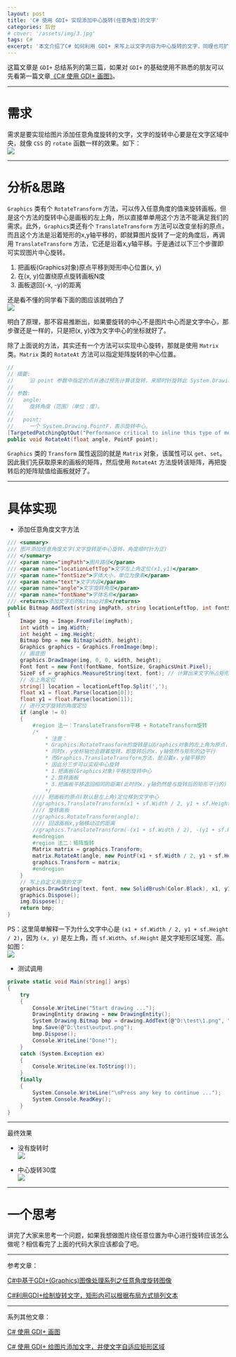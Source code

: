 ```yaml
---
layout: post
title: 'C# 使用 GDI+ 实现添加中心旋转(任意角度)的文字'
categories: 后台
# cover: '/assets/img/3.jpg'
tags: C#
excerpt: '本文介绍了C# 如何利用 GDI+ 来写上以文字内容为中心旋转的文字，同理也可扩展到如何画出以任意位置为中心旋转的图片。'
---
```


这篇文章是 `GDI+` 总结系列的第三篇，如果对 `GDI+` 的基础使用不熟悉的朋友可以先看第一篇文章[《C# 使用 GDI+ 画图》](https://dandelion-drq.github.io/2018/04/01/use-gdiplus-to-draw-image-in-csharp.html)。

---

# 需求

需求是要实现给图片添加任意角度旋转的文字，文字的旋转中心要是在文字区域中央，就像 `CSS` 的 `rotate` 函数一样的效果。如下：  
![](http://120.77.171.203/images/blog-img/11.gif)


---

# 分析&思路

`Graphics` 类有个 `RotateTransform` 方法，可以传入任意角度的值来旋转画板。但是这个方法的旋转中心是画板的左上角，所以直接单单用这个方法不能满足我们的需求。此外，`Graphics`类还有个 `TranslateTransform` 方法可以改变坐标的原点，而且这个方法是沿着矩形的x,y轴平移的，即就算图片旋转了一定的角度后，再调用 `TranslateTransform` 方法，它还是沿着x,y轴平移。于是通过以下三个步骤即可实现图片中心旋转。
1. 把画板(Graphics对象)原点平移到矩形中心位置(x, y)
2. 在(x, y)位置绕原点旋转画板N度
3. 画板退回(-x, -y)的距离

还是看不懂的同学看下面的图应该就明白了  
![](http://120.77.171.203/images/blog-img/12.png)


明白了原理，那不容易推断出，如果要旋转的中心不是图片中心而是文字中心，那步骤还是一样的，只是把(x, y)改为文字中心的坐标就好了。

除了上面说的方法，其实还有一个方法可以实现中心旋转，那就是使用 `Matrix` 类。`Matrix` 类的 `RotateAt` 方法可以指定矩阵旋转的中心位置。
```csharp
//
// 摘要:
//     沿 point 参数中指定的点并通过预先计算该旋转，来顺时针旋转此 System.Drawing.Drawing2D.Matrix。
//
// 参数:
//   angle:
//     旋转角度（范围）（单位：度）。
//
//   point:
//     一个 System.Drawing.PointF，表示旋转中心。
[TargetedPatchingOptOut("Performance critical to inline this type of method across NGen image boundaries")]
public void RotateAt(float angle, PointF point);
```
`Graphics` 类的 `Transform` 属性返回的就是 `Matrix` 对象，该属性可以 `get`、`set`。因此我们先获取原来的画板的矩阵，然后使用 `RotateAt` 方法旋转该矩阵，再把旋转后的矩阵赋值给画板就好了。

---

# 具体实现

- 添加任意角度文字方法
```csharp
/// <summary>
/// 图片添加任意角度文字(文字旋转是中心旋转，角度顺时针为正)
/// </summary>
/// <param name="imgPath">图片路径</param>
/// <param name="locationLeftTop">文字左上角定位(x1,y1)</param>
/// <param name="fontSize">字体大小，单位为像素</param>
/// <param name="text">文字内容</param>
/// <param name="angle">文字旋转角度</param>
/// <param name="fontName">字体名称</param>
/// <returns>添加文字后的Bitmap对象</returns>
public Bitmap AddText(string imgPath, string locationLeftTop, int fontSize, string text, int angle = 0, string fontName = "华文行楷")
{
    Image img = Image.FromFile(imgPath);
    int width = img.Width;
    int height = img.Height;
    Bitmap bmp = new Bitmap(width, height);
    Graphics graphics = Graphics.FromImage(bmp);
    // 画底图
    graphics.DrawImage(img, 0, 0, width, height);
    Font font = new Font(fontName, fontSize, GraphicsUnit.Pixel);
    SizeF sf = graphics.MeasureString(text, font); // 计算出来文字所占矩形区域
    // 左上角定位
    string[] location = locationLeftTop.Split(',');
    float x1 = float.Parse(location[0]);
    float y1 = float.Parse(location[1]);
    // 进行文字旋转的角度定位
    if (angle != 0)
    {
        #region 法一：TranslateTransform平移 + RotateTransform旋转
        /* 
            * 注意：
            * Graphics.RotateTransform的旋转是以Graphics对象的左上角为原点，旋转整个画板的。
            * 同时x，y坐标轴也会跟着旋转。即旋转后的x，y轴依然与矩形的边平行
            * 而Graphics.TranslateTransform方法，是沿着x，y轴平移的
            * 因此分三步可以实现中心旋转
            * 1.把画板(Graphics对象)平移到旋转中心
            * 2.旋转画板
            * 3.把画板平移退回相同的距离(此时的x，y轴仍然是与旋转后的矩形平行的)
            */
        //// 把画板的原点(默认是左上角)定位移到文字中心
        //graphics.TranslateTransform(x1 + sf.Width / 2, y1 + sf.Height / 2);
        //// 旋转画板
        //graphics.RotateTransform(angle);
        //// 回退画板x,y轴移动过的距离
        //graphics.TranslateTransform(-(x1 + sf.Width / 2), -(y1 + sf.Height / 2));
        #endregion
        #region 法二：矩阵旋转
        Matrix matrix = graphics.Transform;
        matrix.RotateAt(angle, new PointF(x1 + sf.Width / 2, y1 + sf.Height / 2));
        graphics.Transform = matrix;
        #endregion
    }
    // 写上自定义角度的文字
    graphics.DrawString(text, font, new SolidBrush(Color.Black), x1, y1);
    graphics.Dispose();
    img.Dispose();
    return bmp;
}
```
PS：这里简单解释一下为什么文字中心是 `(x1 + sf.Width / 2, y1 + sf.Height / 2)`，因为 `(x, y)` 是左上角，而 `sf.Width`、`sf.Height` 是文字矩形区域宽、高。如图：  
![](http://120.77.171.203/images/blog-img/13.jpg)


- 测试调用
```csharp
private static void Main(string[] args)
{
    try
    {
        Console.WriteLine("Start drawing ...");
        DrawingEntity drawing = new DrawingEntity();
        System.Drawing.Bitmap bmp = drawing.AddText(@"D:\test\1.png", "176.94,150.48", 66, "写点啥好呢", 30);
        bmp.Save(@"D:\test\output.png");
        bmp.Dispose();
        Console.WriteLine("Done!");
    }
    catch (System.Exception ex)
    {
        Console.WriteLine(ex.ToString());
    }
    finally
    {
        System.Console.WriteLine("\nPress any key to continue ...");
        System.Console.ReadKey();
    }
}
```

---

最终效果

- 没有旋转时  
![](http://120.77.171.203/images/blog-img/14.png)


- 中心旋转30度  
![](http://120.77.171.203/images/blog-img/15.png)


---

# 一个思考

讲完了大家来思考一个问题，如果我想做图片绕任意位置为中心进行旋转应该怎么做呢？相信看完了上面的代码大家应该都会了吧。

---

参考文章：

[C#中基于GDI+(Graphics)图像处理系列之任意角度旋转图像](https://blog.csdn.net/lhtzbj12/article/details/54099572)

[C#利用GDI+绘制旋转文字，矩形内可以根据布局方式排列文本](https://blog.csdn.net/alicehyxx/article/details/17009271)

---

系列其他文章：

[C# 使用 GDI+ 画图](https://dandelion-drq.github.io/2018/04/01/use-gdiplus-to-draw-image-in-csharp.html)

[C# 使用 GDI+ 给图片添加文字，并使文字自适应矩形区域](https://dandelion-drq.github.io/2018/04/07/csharp_use_gdiplus_to_add_text.html)
